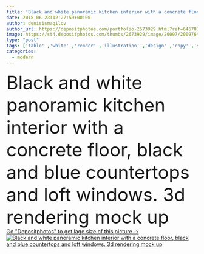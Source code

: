 ```yaml
---
title: 'Black and white panoramic kitchen interior with a concrete floor, black and blue countertops and loft windows. 3d rendering mock up'
date: 2018-06-23T12:27:59+00:00
author: denisismagilov
author_url: https://depositphotos.com/portfolio-2673929.html?ref=64678756
image: https://st4.depositphotos.com/thumbs/2673929/image/20097/200976478/api_thumb_450.jpg?forcejpeg=true
type: "post"
tags: ['table' ,'white' ,'render' ,'illustration' ,'design' ,'copy' ,'space' ,'simplicity' ,'bright' ,'studio' ,'new' ,'decor' ,'up' ,'light' ,'natural' ,'kitchen' ,'chair' ,'style' ,'3d' ,'modern' ,'open' ,'gray' ,'architecture' ,'estate' ,'house' ,'wall' ,'interior' ,'indoor' ,'cozy' ,'home' ,'stylish' ,'flat' ,'furniture' ,'room' ,'wood' ,'trendy' ,'floor' ,'comfort' ,'apartment' ,'loft' ,'nordic' ,'dining' ,'rendering' ,'minimalism' ,'cabinet' ,'Flooring' ,'scandinavian' ,'countertop' ,'mock' ,'scandi' ]
categories: 
  - modern
---
```

<div aling="center">
            <font size="60"> Black and white panoramic kitchen interior with a concrete floor, black and blue countertops and loft windows. 3d rendering mock up</font>   
</div>
<div>
    <a href='https://st4.depositphotos.com/thumbs/2673929/image/20097/200976478/api_thumb_450.jpg?forcejpeg=true?ref=64678756' target=_blank > Go "Depositphotos" to get lage size of this picture ->
        <img href='https://st4.depositphotos.com/thumbs/2673929/image/20097/200976478/api_thumb_450.jpg?forcejpeg=true?ref=64678756' src='https://st4.depositphotos.com/2673929/20097/i/950/depositphotos_200976478-stock-photo-black-white-panoramic-kitchen-interior.jpg?forcejpeg=true' alt='Black and white panoramic kitchen interior with a concrete floor, black and blue countertops and loft windows. 3d rendering mock up' >
    </a>
</div>
